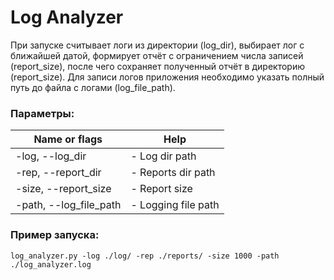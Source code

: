 # Log Analyzer

При запуске считывает логи из директории (log_dir), выбирает лог с ближайшей датой,
формирует отчёт с ограничением числа записей (report_size),
после чего сохраняет полученный отчёт в директорию (report_size).
Для записи логов приложения необходимо указать полный путь до файла с логами
(log_file_path).

### Параметры:
| Name or flags         | Help                                       |
|-----------------------|--------------------------------------------|
| -log, --log_dir       | - Log dir path                              |
| -rep, --report_dir    | - Reports dir path                     |
|-size, --report_size   | - Report size                       |
|-path, --log_file_path | - Logging file path               |

### Пример запуска:
```
log_analyzer.py -log ./log/ -rep ./reports/ -size 1000 -path ./log_analyzer.log
```

